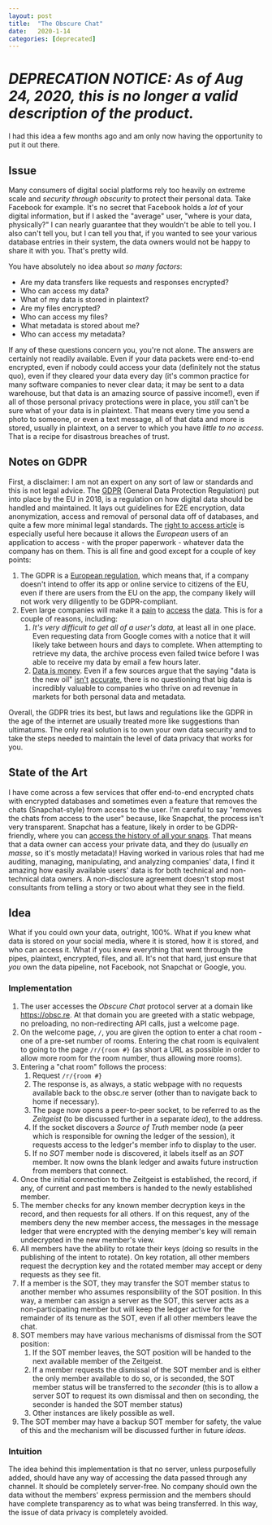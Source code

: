 ```yaml
---
layout: post
title:  "The Obscure Chat"
date:   2020-1-14
categories: [deprecated]
---
```


# _DEPRECATION NOTICE: As of Aug 24, 2020, this is no longer a valid description of the product._

I had this idea a few months ago and am only now having the opportunity to put it out there.

## Issue

Many consumers of digital social platforms rely too heavily on extreme scale and _security through obscurity_ to protect their personal data. Take Facebook for example. It's no secret that Facebook holds a _lot_ of your digital information, but if I asked the "average" user, "where is your data, physically?" I can nearly guarantee that they wouldn't be able to tell you. I also can't tell you, but I can tell you that, if you wanted to see your various database entries in their system, the data owners would not be happy to share it with you. That's pretty wild.

You have absolutely no idea about _so many factors_:

* Are my data transfers like requests and responses encrypted?
* Who can access my data?
* What of my data is stored in plaintext?
* Are my files encrypted?
* Who can access my files?
* What metadata is stored about me?
* Who can access my metadata?

If any of these questions concern you, you're not alone. The answers are certainly not readily available. Even if your data packets were end-to-end encrypted, even if nobody could access your data (definitely not the status quo), even if they cleared your data every day (it's common practice for many software companies to never clear data; it may be sent to a data warehouse, but that data is an amazing source of passive income!), even if all of those personal privacy protections were in place, you _still_ can't be sure what of your data is in plaintext. That means every time you send a photo to someone, or even a text message, all of that data and more is stored, usually in plaintext, on a server to which you have _little to no access_. That is a recipe for disastrous breaches of trust.

## Notes on GDPR

First, a disclaimer: I am not an expert on any sort of law or standards and this is not legal advice. The [GDPR](https://gdpr.eu/checklist/) (General Data Protection Regulation) put into place by the EU in 2018, is a regulation on how digital data should be handled and maintained. It lays out guidelines for E2E encryption, data anonymization, access and removal of personal data off of databases, and quite a few more minimal legal standards. The [right to access article](https://gdpr.eu/article-15-right-of-access/) is especially useful here because it allows the _European_ users of an application to access - with the proper paperwork - whatever data the company has on them. This is all fine and good except for a couple of key points:

1. The GDPR is a [European regulation](https://gdpr.eu/article-3-requirements-of-handling-personal-data-of-subjects-in-the-union/), which means that, if a company doesn't intend to offer its app or online service to citizens of the EU, even if there are users from the EU on the app, the company likely will not work very diligently to be GDPR-compliant.
2. Even large companies will make it a [pain](https://takeout.google.com/) to [access](https://www.facebook.com/your_information/) the [data](https://www.amazon.com/gp/help/customer/display.html?nodeId=202188270). This is for a couple of reasons, including:
    1. _It's very difficult to get all of a user's data,_ at least all in one place. Even requesting data from Google comes with a notice that it will likely take between hours and days to complete. When attempting to retrieve my data, the archive process even failed twice before I was able to receive my data by email a few hours later.
    2. [Data is money](https://www.economist.com/leaders/2017/05/06/the-worlds-most-valuable-resource-is-no-longer-oil-but-data). Even if a few sources argue that the saying "data is the new oil" [isn't](https://www.forbes.com/sites/bernardmarr/2018/03/05/heres-why-data-is-not-the-new-oil/) [accurate](https://techcrunch.com/2018/03/27/data-is-not-the-new-oil/), there is no questioning that big data is incredibly valuable to companies who thrive on ad revenue in markets for both personal data and metadata.

Overall, the GDPR tries its best, but laws and regulations like the GDPR in the age of the internet are usually treated more like suggestions than ultimatums. The only real solution is to own your own data security and to take the steps needed to maintain the level of data privacy that works for you.

## State of the Art

I have come across a few services that offer end-to-end encrypted chats with encrypted databases and sometimes even a feature that removes the chats (Snapchat-style) from access to the user. I'm careful to say "removes the chats from access to the user" because, like Snapchat, the process isn't very transparent. Snapchat has a feature, likely in order to be GDPR-friendly, where you can [access the history of all your snaps](https://accounts.snapchat.com/accounts/downloadmydata). That means that a data owner can access your private data, and they do (usually _en masse_, so it's mostly metadata)! Having worked in various roles that had me auditing, managing, manipulating, and analyzing companies' data, I find it amazing how easily available users' data is for both technical and non-technical data owners. A non-disclosure agreement doesn't stop most consultants from telling a story or two about what they see in the field.

## Idea

What if you could own your data, outright, 100%. What if you knew what data is stored on your social media, where it is stored, how it is stored, and who can access it. What if you knew everything that went through the pipes, plaintext, encrypted, files, and all. It's not that hard, just ensure that _you_ own the data pipeline, not Facebook, not Snapchat or Google, you.

### Implementation

1. The user accesses the _Obscure Chat_ protocol server at a domain like https://obsc.re. At that domain you are greeted with a static webpage, no preloading, no non-redirecting API calls, just a welcome page.
2. On the welcome page, `/`, you are given the option to enter a chat room - one of a pre-set number of rooms. Entering the chat room is equivalent to going to the page `/r/{room #}` (as short a URL as possible in order to allow more room for the room number, thus allowing more rooms).
3. Entering a "chat room" follows the process:
    1. Request `/r/{room #}`
    2. The response is, as always, a static webpage with no requests available back to the obsc.re server (other than to navigate back to home if necessary).
    3. The page now opens a peer-to-peer socket, to be referred to as the _Zeitgeist_ (to be discussed further in a separate _idea_), to the address.
    4. If the socket discovers a _Source of Truth_ member node (a peer which is responsible for owning the ledger of the session), it requests access to the ledger's member info to display to the user.
    5. If no _SOT_ member node is discovered, it labels itself as an _SOT_ member. It now owns the blank ledger and awaits future instruction from members that connect.
4. Once the initial connection to the Zeitgeist is established, the record, if any, of current and past members is handed to the newly established member.
5. The member checks for any known member decryption keys in the record, and then requests for all others. If on this request, any of the members deny the new member access, the messages in the message ledger that were encrypted with the denying member's key will remain undecrypted in the new member's view.
6. All members have the ability to rotate their keys (doing so results in the publishing of the intent to rotate). On key rotation, all other members request the decryption key and the rotated member may accept or deny requests as they see fit.
7. If a member is the SOT, they may transfer the SOT member status to another member who assumes responsibility of the SOT position. In this way, a member can assign a server as the SOT, this server acts as a non-participating member but will keep the ledger active for the remainder of its tenure as the SOT, even if all other members leave the chat.
8. SOT members may have various mechanisms of dismissal from the SOT position:
    1. If the SOT member leaves, the SOT position will be handed to the next available member of the Zeitgeist.
    2. If a member requests the dismissal of the SOT member and is either the only member available to do so, or is seconded, the SOT member status will be transferred to the _seconder_ (this is to allow a server SOT to request its own dismissal and then on seconding, the seconder is handed the SOT member status)
    3. Other instances are likely possible as well.
9. The SOT member may have a backup SOT member for safety, the value of this and the mechanism will be discussed further in future _ideas_.

### Intuition

The idea behind this implementation is that no server, unless purposefully added, should have any way of accessing the data passed through any channel. It should be completely server-free. No company should own the data without the members' express permission and the members should have complete transparency as to what was being transferred. In this way, the issue of data privacy is completely avoided.
